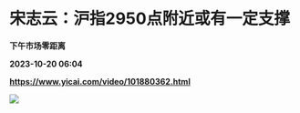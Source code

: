 # 宋志云：沪指2950点附近或有一定支撑
**下午市场零距离**

**2023-10-20 06:04**

**https://www.yicai.com/video/101880362.html**

![](http://imgcdn.yicai.com/vms-new/2023/10/2fc5b6ed-584b-44e2-a31b-0a53b6fe7d92_p73W.jpg)